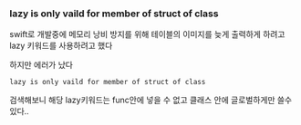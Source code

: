 ### lazy is only vaild for member of struct of class



swift로 개발중에 메모리 낭비 방지를 위해 테이블의 이미지를 늦게 출력하게 하려고 lazy 키워드를 사용하려고 했다

하지만 에러가 났다

```
lazy is only vaild for member of struct of class
```

검색해보니 해당 lazy키워드는 func안에 넣을 수 없고 클래스 안에 글로벌하게만 쓸수 있다..

